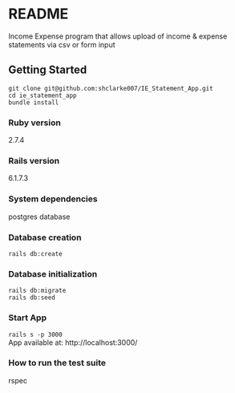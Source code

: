 # README
  Income Expense program that allows upload of income & expense statements via csv or form input
## Getting Started 
  ```
  git clone git@github.com:shclarke007/IE_Statement_App.git  
  cd ie_statement_app  
  bundle install
  ```
  ### Ruby version
  2.7.4
  ### Rails version
  6.1.7.3
  ### System dependencies
  postgres database
  ###  Database creation
  ` rails db:create `
  ### Database initialization
  ` rails db:migrate `  
  ` rails db:seed `
  ### Start App
  `
  rails s -p 3000
  `  
  App available at:  http://localhost:3000/
 ### How to run the test suite
  rspec 

